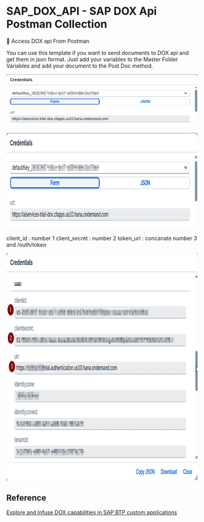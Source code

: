 # SAP_DOX_API -  SAP DOX Api Postman Collection

🚀 Access DOX api From Postman

You can use this template if you want to send documents to DOX api and get them in json format. Just add your variables to the Master Folder Variables and add your document to the Post Doc method.

![Logo](https://github.com/abgunes/SAP_DOX_API/blob/main/images/img1.png)

<img src="https://github.com/abgunes/SAP_DOX_API/blob/main/images/img1.png" raw=true width="921" height="251"/>

client_id : number 1
client_secret : number 2
token_url : concanate number 3 and /outh/token

<img src="https://github.com/abgunes/SAP_DOX_API/blob/main/images/img2.png" raw=true width="921" height="597"/>


## Reference

[Explore and Infuse DOX capabilities in SAP BTP custom applications](https://community.sap.com/t5/technology-blogs-by-members/explore-and-infuse-dox-capabilities-in-sap-btp-custom-applications/ba-p/13706066)

